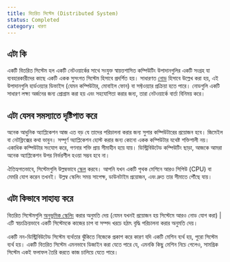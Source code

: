 ```yaml
---
title: বিতরিত সিস্টেম (Distributed System)
status: Completed
category: ধারণা
---
```


## এটা কি

একটি বিতরিত সিস্টেম হল একটি নেটওয়ার্কের সাথে সংযুক্ত স্বায়ত্তশাসিত কম্পিউটিং উপাদানগুলির একটি সংগ্রহ যা ব্যবহারকারীদের কাছে একটি একক সুসংগত সিস্টেম হিসাবে প্রদর্শিত হয়। 
সাধারণত [নোড](/bn/nodes/) হিসাবে উল্লেখ করা হয়, এই উপাদানগুলি হার্ডওয়্যার ডিভাইস (যেমন কম্পিউটার, মোবাইল ফোন) বা সফ্টওয়্যার প্রক্রিয়া হতে পারে।
নোডগুলি একটি সাধারণ লক্ষ্য অর্জনের জন্য প্রোগ্রাম করা হয় এবং সহযোগিতা করার জন্য, তারা নেটওয়ার্কে বার্তা বিনিময় করে। 

## এটা যেসব সমস্যাতে দৃষ্টিপাত করে

অনেক আধুনিক অ্যাপ্লিকেশন আজ এত বড় যে তাদের পরিচালনা করার জন্য সুপার কম্পিউটারের প্রয়োজন হবে। 
জিমেইল বা নেটফ্লিক্সের কথা ভাবুন। সম্পূর্ণ অ্যাপ্লিকেশন হোস্ট করার জন্য কোনো একক কম্পিউটার যথেষ্ট শক্তিশালী নয়।
একাধিক কম্পিউটার সংযোগ করে, গণনার শক্তি প্রায় সীমাহীন হয়ে যায়। ডিস্ট্রিবিউটেড কম্পিউটিং ছাড়া, আজকে আমরা অনেক অ্যাপ্লিকেশন উপর নির্ভরশীল হওয়া সম্ভব হবে না।


ঐতিহ্যগতভাবে, সিস্টেমগুলি উল্লম্বভাবে [স্কেল](/bn/scalability/) করবে। আপনি যখন একটি পৃথক মেশিনে আরও সিপিউ (CPU) বা মেমরি যোগ করেন তখনই। 
উল্লম্ব স্কেলিং সময় সাপেক্ষ, ডাউনটাইম প্রয়োজন, এবং দ্রুত তার সীমাতে পৌঁছে যায়।


## এটা কিভাবে সাহায্য করে

বিতরিত সিস্টেমগুলি [ অনুভূমিক স্কেলিং](/bn/horizontal-scaling/) করার অনুমতি দেয় (যেমন যখনই প্রয়োজন হয় সিস্টেমে আরও নোড যোগ করা) | 
এটি স্বয়ংক্রিয়ভাবে একটি সিস্টেমকে কাজের চাপ বা সম্পদ খরচে হঠাৎ বৃদ্ধি পরিচালনা করার অনুমতি দেয়। 

একটি নন-ডিস্ট্রিবিউটেড সিস্টেম ব্যর্থতার ঝুঁকিতে নিজেকে প্রকাশ করে কারণ যদি একটি মেশিন ব্যর্থ হয়, পুরো সিস্টেম ব্যর্থ হয়। 
একটি বিতরিত সিস্টেম এমনভাবে ডিজাইন করা যেতে পারে যে, এমনকি কিছু মেশিন নিচে গেলেও, সামগ্রিক সিস্টেম একই ফলাফল তৈরি করতে কাজ চালিয়ে যেতে পারে।

